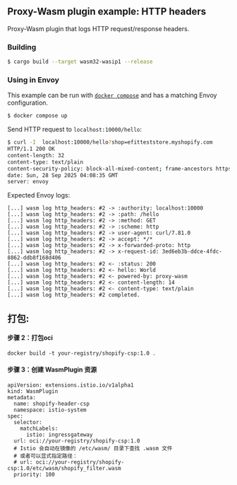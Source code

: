 ## Proxy-Wasm plugin example: HTTP headers

Proxy-Wasm plugin that logs HTTP request/response headers.

### Building

```sh
$ cargo build --target wasm32-wasip1 --release
```

### Using in Envoy

This example can be run with [`docker compose`](https://docs.docker.com/compose/install/)
and has a matching Envoy configuration.

```sh
$ docker compose up
```

Send HTTP request to `localhost:10000/hello`:

```sh
$ curl -I  localhost:10000/hello?shop=efitteststore.myshopify.com
HTTP/1.1 200 OK
content-length: 32
content-type: text/plain
content-security-policy: block-all-mixed-content; frame-ancestors https://efitteststore.myshopify.com https://admin.shopify.com
date: Sun, 28 Sep 2025 04:08:35 GMT
server: envoy
```

Expected Envoy logs:

```console
[...] wasm log http_headers: #2 -> :authority: localhost:10000
[...] wasm log http_headers: #2 -> :path: /hello
[...] wasm log http_headers: #2 -> :method: GET
[...] wasm log http_headers: #2 -> :scheme: http
[...] wasm log http_headers: #2 -> user-agent: curl/7.81.0
[...] wasm log http_headers: #2 -> accept: */*
[...] wasm log http_headers: #2 -> x-forwarded-proto: http
[...] wasm log http_headers: #2 -> x-request-id: 3ed6eb3b-ddce-4fdc-8862-ddb8f168d406
[...] wasm log http_headers: #2 <- :status: 200
[...] wasm log http_headers: #2 <- hello: World
[...] wasm log http_headers: #2 <- powered-by: proxy-wasm
[...] wasm log http_headers: #2 <- content-length: 14
[...] wasm log http_headers: #2 <- content-type: text/plain
[...] wasm log http_headers: #2 completed.
```


## 打包:
#### 步骤 2：打包oci
```
docker build -t your-registry/shopify-csp:1.0 .
```

#### 步骤 3：创建 WasmPlugin 资源
```
apiVersion: extensions.istio.io/v1alpha1
kind: WasmPlugin
metadata:
  name: shopify-header-csp
  namespace: istio-system
spec:
  selector:
    matchLabels:
      istio: ingressgateway
  url: oci://your-registry/shopify-csp:1.0
  # Istio 会自动在镜像的 /etc/wasm/ 目录下查找 .wasm 文件
  # 或者可以显式指定路径：
  # url: oci://your-registry/shopify-csp:1.0/etc/wasm/shopify_filter.wasm
  priority: 100
```


